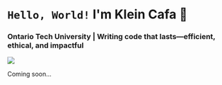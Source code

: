 
<!--
**cafakleinn/cafakleinn** is a ✨ _special_ ✨ repository because its `README.md` (this file) appears on your GitHub profile.

Here are some ideas to get you started:

- 🔭 I’m currently working on ...
- 🌱 I’m currently learning ...
- 👯 I’m looking to collaborate on ...
- 🤔 I’m looking for help with ...
- 💬 Ask me about ...
- 📫 How to reach me: ...
- 😄 Pronouns: ...
- ⚡ Fun fact: ...
-->

# `Hello, World!` I'm Klein Cafa 👋
### Ontario Tech University | Writing code that lasts—efficient, ethical, and impactful
![](https://komarev.com/ghpvc/?username=cafakleinn&color=blue)

Coming soon...

